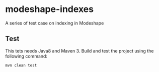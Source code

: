 # modeshape-indexes
A series of test case on indexing in Modeshape

## Test
This tets needs Java8 and Maven 3.
Build and test the project using the following command:

<code>mvn clean test</code>
